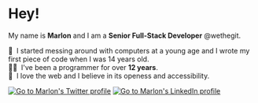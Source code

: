 # Hey!
My name is **Marlon** and I am a **Senior Full-Stack Developer** @wethegit.

💾&nbsp;&nbsp;I started messing around with computers at a young age and I wrote my first piece of code when I was 14 years old.  
👨‍💻&nbsp;&nbsp;I've been a programmer for over **12 years**.  
💙&nbsp;&nbsp;I love the web and I believe in its openess and accessibility.  

<!-- Social media badges -->
[![Go to Marlon's Twitter profile](https://img.shields.io/badge/twitter-%231DA1F2.svg?&style=for-the-badge&logo=twitter&logoColor=white)](https://www.twitter.com/marlonmarcello)
[![Go to Marlon's LinkedIn profile](https://img.shields.io/badge/linkedin-%230077B5.svg?&style=for-the-badge&logo=linkedin&logoColor=white)](https://www.linkedin.com/in/marlonmarcello/?locale=en_US)
